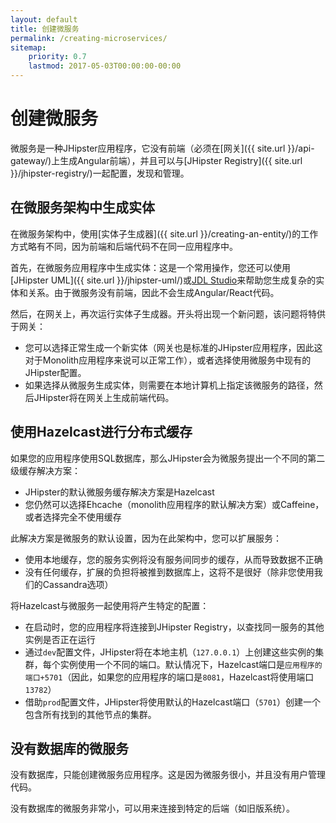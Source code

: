 ```yaml
---
layout: default
title: 创建微服务
permalink: /creating-microservices/
sitemap:
    priority: 0.7
    lastmod: 2017-05-03T00:00:00-00:00
---
```


# <i class="fa fa-bolt"></i> 创建微服务

微服务是一种JHipster应用程序，它没有前端（必须在[网关]({{ site.url }}/api-gateway/)上生成Angular前端），并且可以与[JHipster Registry]({{ site.url }}/jhipster-registry/)一起配置，发现和管理。

## <a name="generating_entities"></a> 在微服务架构中生成实体

在微服务架构中，使用[实体子生成器]({{ site.url }}/creating-an-entity/)的工作方式略有不同，因为前端和后端代码不在同一应用程序中。

首先，在微服务应用程序中生成实体：这是一个常用操作，您还可以使用[JHipster UML]({{ site.url }}/jhipster-uml/)或[JDL Studio](https://start.jhipster.tech/jdl-studio/)来帮助您生成复杂的实体和关系。由于微服务没有前端，因此不会生成Angular/React代码。

然后，在网关上，再次运行实体子生成器。开头将出现一个新问题，该问题将特供于网关：

- 您可以选择正常生成一个新实体（网关也是标准的JHipster应用程序，因此这对于Monolith应用程序来说可以正常工作），或者选择使用微服务中现有的JHipster配置。
- 如果选择从微服务生成实体，则需要在本地计算机上指定该微服务的路径，然后JHipster将在网关上生成前端代码。

## <a name="hazelcast"></a> 使用Hazelcast进行分布式缓存

如果您的应用程序使用SQL数据库，那么JHipster会为微服务提出一个不同的第二级缓存解决方案：

- JHipster的默认微服务缓存解决方案是Hazelcast
- 您仍然可以选择Ehcache（monolith应用程序的默认解决方案）或Caffeine，或者选择完全不使用缓存

此解决方案是微服务的默认设置，因为在此架构中，您可以扩展服务：

- 使用本地缓存，您的服务实例将没有服务间同步的缓存，从而导致数据不正确
- 没有任何缓存，扩展的负担将被推到数据库上，这将不是很好（除非您使用我们的Cassandra选项）

将Hazelcast与微服务一起使用将产生特定的配置：

- 在启动时，您的应用程序将连接到JHipster Registry，以查找同一服务的其他实例是否正在运行
- 通过`dev`配置文件，JHipster将在本地主机（`127.0.0.1`）上创建这些实例的集群，每个实例使用一个不同的端口。默认情况下，Hazelcast端口是`应用程序的端口+5701`（因此，如果您的应用程序的端口是`8081`，Hazelcast将使用端口`13782`） 
- 借助`prod`配置文件，JHipster将使用默认的Hazelcast端口（`5701`）创建一个包含所有找到的其他节点的集群。

## <a name="no_database"></a> 没有数据库的微服务

没有数据库，只能创建微服务应用程序。这是因为微服务很小，并且没有用户管理代码。

没有数据库的微服务非常小，可以用来连接到特定的后端（如旧版系统）。
